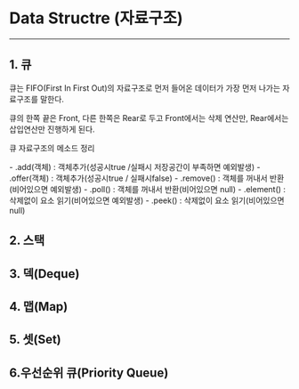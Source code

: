 # Data Structre (자료구조)</h1>
***
<h2>1. 큐</h2>
<p>큐는 FIFO(First In First Out)의 자료구조로 먼저 들어온 데이터가 가장 먼저 나가는 자료구조를 말한다.</p>
<p>큐의 한쪽 끝은 Front, 다른 한쪽은 Rear로 두고 Front에서는 삭제 연산만, Rear에서는 삽입연산만 진행하게 된다.</p>
<p>큐 자료구조의 메소드 정리</p>
- .add(객체) : 객체추가(성공시true /실패시 저장공간이 부족하면 예외발생)
- .offer(객체) : 객체추가(성공시true / 실패시false)
- .remove() : 객체를 꺼내서 반환(비어있으면 예외발생)
- .poll() : 객체를 꺼내서 반환(비어있으면 null)
- .element() : 삭제없이 요소 읽기(비어있으면 예외발생)
- .peek() : 삭제없이 요소 읽기(비어있으면 null)


<h2>2. 스택</h2>

<h2>3. 덱(Deque)</h2>


<h2>4. 맵(Map)</h2>

<h2>5. 셋(Set)</h2>

## 6.우선순위 큐(Priority Queue)
